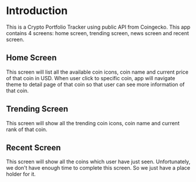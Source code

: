 # Introduction

This is a Crypto Portfolio Tracker using public API from Coingecko. This app contains 4 screens:
home screen, trending screen, news screen and recent screen.

## Home Screen

This screen will list all the available coin icons, coin name and current price of that coin in USD.
When user click to specific coin, app will navigate theme to detail page of that coin so that user
can see more information of that coin.

## Trending Screen

This screen will show all the trending coin icons, coin name and current rank of that coin.

## Recent Screen

This screen will show all the coins which user have just seen. Unfortunately, we don't have enough
time to complete this screen. So we just have a place holder for it.